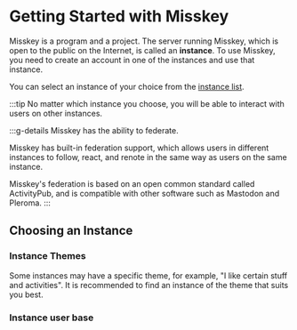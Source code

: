 # Getting Started with Misskey
Misskey is a program and a project.
The server running Misskey, which is open to the public on the Internet, is called an **instance**.
To use Misskey, you need to create an account in one of the instances and use that instance.

You can select an instance of your choice from the [instance list](../instances.md).

:::tip
No matter which instance you choose, you will be able to interact with users on other instances.

:::g-details
Misskey has the ability to federate.

Misskey has built-in federation support, which allows users in different instances to follow, react, and renote in the same way as users on the same instance.

Misskey's federation is based on an open common standard called ActivityPub, and is compatible with other software such as Mastodon and Pleroma.
:::

## Choosing an Instance
### Instance Themes
Some instances may have a specific theme, for example, "I like certain stuff and activities".
It is recommended to find an instance of the theme that suits you best.

### Instance user base
